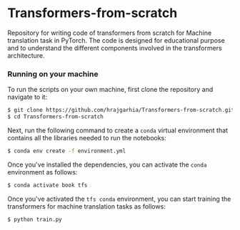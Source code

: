 # Transformers-from-scratch
Repository for writing code of transformers from scratch for Machine translation task in PyTorch. The code
is designed for educational purpose and to understand the different components involved in the transformers architecture.


### Running on your machine

To run the scripts on your own machine, first clone the repository and navigate to it:

```bash
$ git clone https://github.com/hrajgarhia/Transformers-from-scratch.git
$ cd Transformers-from-scratch
```

Next, run the following command to create a `conda` virtual environment that contains all the libraries needed to run the notebooks:

```bash
$ conda env create -f environment.yml
```


Once you've installed the dependencies, you can activate the `conda` environment as follows:

```bash
$ conda activate book tfs
```


Once you've activated the `tfs conda` environment, you can start training the transformers for machine translation tasks as follows:

```bash
$ python train.py
```